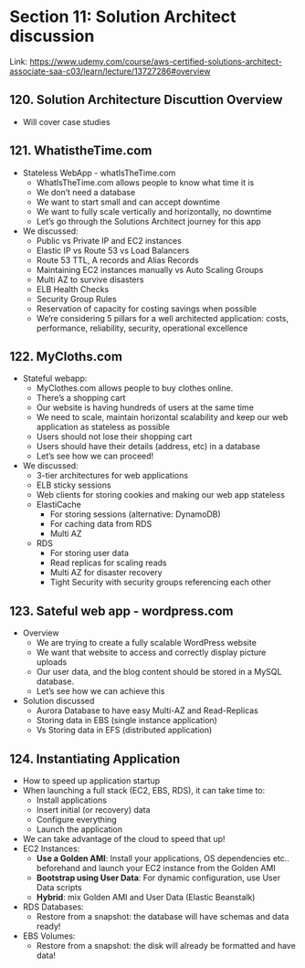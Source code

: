 # Section 11: Solution Architect discussion
Link: https://www.udemy.com/course/aws-certified-solutions-architect-associate-saa-c03/learn/lecture/13727286#overview

## 120. Solution Architecture Discuttion Overview
- Will cover case studies

## 121. WhatistheTime.com
- Stateless WebApp - whatIsTheTime.com
  - WhatIsTheTime.com allows people to know what time it is
  - We don’t need a database
  - We want to start small and can accept downtime
  - We want to fully scale vertically and horizontally, no downtime
  - Let’s go through the Solutions Architect journey for this app
- We discussed:
  - Public vs Private IP and EC2 instances
  - Elastic IP vs Route 53 vs Load Balancers
  - Route 53 TTL, A records and Alias Records
  - Maintaining EC2 instances manually vs Auto Scaling Groups
  - Multi AZ to survive disasters
  - ELB Health Checks
  - Security Group Rules
  - Reservation of capacity for costing savings when possible
  - We’re considering 5 pillars for a well architected application: costs, performance, reliability, security, operational excellence
 
## 122. MyCloths.com
- Stateful webapp:
  - MyClothes.com allows people to buy clothes online.
  - There’s a shopping cart
  - Our website is having hundreds of users at the same time
  - We need to scale, maintain horizontal scalability and keep our web application as stateless as possible
  - Users should not lose their shopping cart
  - Users should have their details (address, etc) in a database
  - Let’s see how we can proceed!
- We discussed:
  - 3-tier architectures for web applications
  - ELB sticky sessions
  - Web clients for storing cookies and making our web app stateless
  - ElastiCache
    - For storing sessions (alternative: DynamoDB)
    - For caching data from RDS
    - Multi AZ
  - RDS
    - For storing user data
    - Read replicas for scaling reads
    - Multi AZ for disaster recovery
    - Tight Security with security groups referencing each other
## 123. Sateful web app - wordpress.com
- Overview
  - We are trying to create a fully scalable WordPress website
  - We want that website to access and correctly display picture uploads
  - Our user data, and the blog content should be stored in a MySQL database.
  - Let’s see how we can achieve this
- Solution discussed
  - Aurora Database to have easy Multi-AZ and Read-Replicas
  - Storing data in EBS (single instance application)
  - Vs Storing data in EFS (distributed application)
## 124. Instantiating Application
- How to speed up application startup
- When launching a full stack (EC2, EBS, RDS), it can take time to:
  - Install applications
  - Insert initial (or recovery) data
  - Configure everything
  - Launch the application
- We can take advantage of the cloud to speed that up!
- EC2 Instances:
  - **Use a Golden AMI**: Install your applications, OS dependencies etc.. beforehand
and launch your EC2 instance from the Golden AMI
  - **Bootstrap using User Data**: For dynamic configuration, use User Data scripts
  - **Hybrid**: mix Golden AMI and User Data (Elastic Beanstalk)
- RDS Databases:
  - Restore from a snapshot: the database will have schemas and data ready!
- EBS Volumes:
  - Restore from a snapshot: the disk will already be formatted and have data!
















